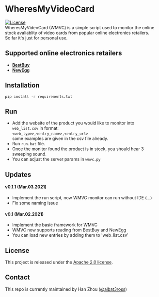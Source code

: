 # WheresMyVideoCard
[![License](https://img.shields.io/badge/License-Apache%202.0-blue.svg)](https://opensource.org/licenses/Apache-2.0)  
WheresMyVideoCard (WMVC) is a simple script used to monitor the online stock avaliablity of video cards from
popular online electronics retailers.  
So far it's just for personal use.  

## Supported online electronics retailers

- [**BestBuy**](https://www.bestbuy.ca/en-ca)
- [**NewEgg**](https://www.newegg.ca/)


## Installation

`pip install -r requirements.txt`

## Run

- Add the website of the product you would like to monitor into `web_list.csv` in format:  
``<web_type>,<entry_name>,<entry_url>``  
some examples are given in the csv file already.
- Run `run.bat` file.
- Once the monitor found the product is in stock, you should hear 3 sweeping sound.
- You can adjust the server params in `wmvc.py`

## Updates

#### v0.1.1 (Mar.03.2021)
- Implement the run script, now WMVC monitor can run without IDE (...)
- Fix some naming issue

#### v0.1 (Mar.02.2021)
- Implement the basic framework for WMVC
- WMVC now supports reading from BestBuy and NewEgg
- You can load new entries by adding them to 'web_list.csv'


## License

This project is released under the [Apache 2.0 license](LICENSE).

## Contact

This repo is currently maintained by Han Zhou ([@albat3ross](https://github.com/albat3ross))

